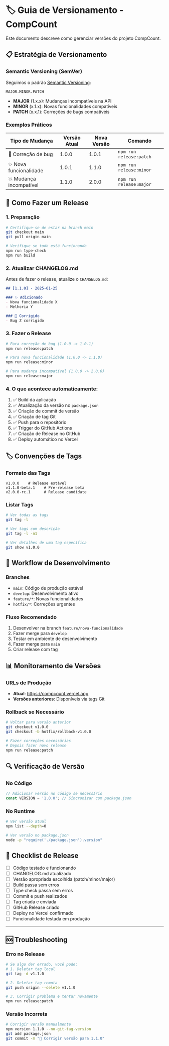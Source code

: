 # 🏷️ Guia de Versionamento - CompCount

Este documento descreve como gerenciar versões do projeto CompCount.

## 📋 Estratégia de Versionamento

### Semantic Versioning (SemVer)
Seguimos o padrão [Semantic Versioning](https://semver.org/lang/pt-BR/):

```
MAJOR.MINOR.PATCH
```

- **MAJOR** (1.x.x): Mudanças incompatíveis na API
- **MINOR** (x.1.x): Novas funcionalidades compatíveis
- **PATCH** (x.x.1): Correções de bugs compatíveis

### Exemplos Práticos

| Tipo de Mudança | Versão Atual | Nova Versão | Comando |
|------------------|--------------|-------------|---------|
| 🐛 Correção de bug | 1.0.0 | 1.0.1 | `npm run release:patch` |
| ✨ Nova funcionalidade | 1.0.1 | 1.1.0 | `npm run release:minor` |
| 💥 Mudança incompatível | 1.1.0 | 2.0.0 | `npm run release:major` |

## 🚀 Como Fazer um Release

### 1. Preparação
```bash
# Certifique-se de estar na branch main
git checkout main
git pull origin main

# Verifique se tudo está funcionando
npm run type-check
npm run build
```

### 2. Atualizar CHANGELOG.md
Antes de fazer o release, atualize o `CHANGELOG.md`:

```markdown
## [1.1.0] - 2025-01-25

### ✨ Adicionado
- Nova funcionalidade X
- Melhoria Y

### 🐛 Corrigido
- Bug Z corrigido
```

### 3. Fazer o Release
```bash
# Para correção de bug (1.0.0 -> 1.0.1)
npm run release:patch

# Para nova funcionalidade (1.0.0 -> 1.1.0)
npm run release:minor

# Para mudança incompatível (1.0.0 -> 2.0.0)
npm run release:major
```

### 4. O que acontece automaticamente:
1. ✅ Build da aplicação
2. ✅ Atualização da versão no `package.json`
3. ✅ Criação de commit de versão
4. ✅ Criação de tag Git
5. ✅ Push para o repositório
6. ✅ Trigger do GitHub Actions
7. ✅ Criação de Release no GitHub
8. ✅ Deploy automático no Vercel

## 🏷️ Convenções de Tags

### Formato das Tags
```
v1.0.0    # Release estável
v1.1.0-beta.1    # Pre-release beta
v2.0.0-rc.1      # Release candidate
```

### Listar Tags
```bash
# Ver todas as tags
git tag -l

# Ver tags com descrição
git tag -l -n1

# Ver detalhes de uma tag específica
git show v1.0.0
```

## 🔄 Workflow de Desenvolvimento

### Branches
- `main`: Código de produção estável
- `develop`: Desenvolvimento ativo
- `feature/*`: Novas funcionalidades
- `hotfix/*`: Correções urgentes

### Fluxo Recomendado
1. Desenvolver na branch `feature/nova-funcionalidade`
2. Fazer merge para `develop`
3. Testar em ambiente de desenvolvimento
4. Fazer merge para `main`
5. Criar release com tag

## 📊 Monitoramento de Versões

### URLs de Produção
- **Atual**: https://compcount.vercel.app
- **Versões anteriores**: Disponíveis via tags Git

### Rollback se Necessário
```bash
# Voltar para versão anterior
git checkout v1.0.0
git checkout -b hotfix/rollback-v1.0.0

# Fazer correções necessárias
# Depois fazer novo release
npm run release:patch
```

## 🔍 Verificação de Versão

### No Código
```typescript
// Adicionar versão no código se necessário
const VERSION = '1.0.0'; // Sincronizar com package.json
```

### No Runtime
```bash
# Ver versão atual
npm list --depth=0

# Ver versão no package.json
node -p "require('./package.json').version"
```

## 📝 Checklist de Release

- [ ] Código testado e funcionando
- [ ] CHANGELOG.md atualizado
- [ ] Versão apropriada escolhida (patch/minor/major)
- [ ] Build passa sem erros
- [ ] Type check passa sem erros
- [ ] Commit e push realizados
- [ ] Tag criada e enviada
- [ ] GitHub Release criado
- [ ] Deploy no Vercel confirmado
- [ ] Funcionalidade testada em produção

---

## 🆘 Troubleshooting

### Erro no Release
```bash
# Se algo der errado, você pode:
# 1. Deletar tag local
git tag -d v1.1.0

# 2. Deletar tag remota
git push origin --delete v1.1.0

# 3. Corrigir problema e tentar novamente
npm run release:patch
```

### Versão Incorreta
```bash
# Corrigir versão manualmente
npm version 1.1.0 --no-git-tag-version
git add package.json
git commit -m "🔧 Corrigir versão para 1.1.0"
``` 